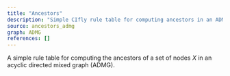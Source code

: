 ```yaml
---
title: "Ancestors"
description: "Simple CIfly rule table for computing ancestors in an ADMG."
source: ancestors_admg
graph: ADMG
references: []
---
```


A simple rule table for computing the ancestors of a set of nodes $X$ in an acyclic directed mixed graph (ADMG).
